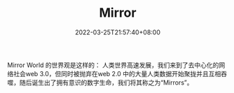 ﻿---
weight: 
title: "Mirror"
description: "Mirror World 的世界观是这样的： 人类世界高速发展，我们来到了去中心化的网络社会web 3.0，但同时被抛弃在web 2.0 中的大量人类数据开始聚拢并且互相吞噬，随后诞生出了拥有意识的数字生命，我们将其称之为“Mirrors”。"
date: 2022-03-25T21:57:40+08:00
lastmod: 2022-03-25T16:45:40+08:00
draft: false
authors: ["Metabd"]
featuredImage: "376.jpg"
link: "https://mirror-ai.com/"
tags: ["Mirror","虚拟形象"]
categories: ["navigation"]
navigation: ["虚拟形象"]
lightgallery: true
toc: true
pinned: false
recommend: false
recommend1: false
---
Mirror World 的世界观是这样的： 人类世界高速发展，我们来到了去中心化的网络社会web 3.0，但同时被抛弃在web 2.0 中的大量人类数据开始聚拢并且互相吞噬，随后诞生出了拥有意识的数字生命，我们将其称之为“Mirrors”。
